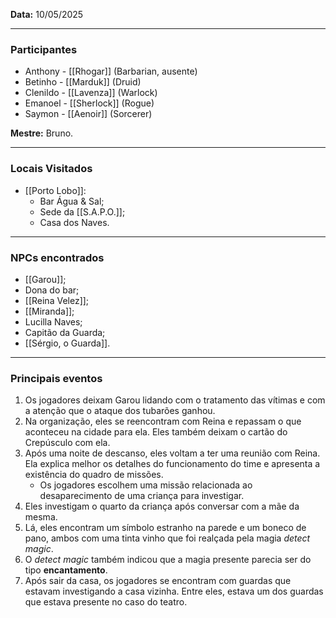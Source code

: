**Data:** 10/05/2025

---

### Participantes

- Anthony - [[Rhogar]] (Barbarian, ausente)
- Betinho - [[Marduk]] (Druid)
- Clenildo - [[Lavenza]] (Warlock)
- Emanoel - [[Sherlock]] (Rogue)
- Saymon - [[Aenoir]] (Sorcerer)

**Mestre:** Bruno.

---  

### Locais Visitados

- [[Porto Lobo]]:
	- Bar Água & Sal;
	- Sede da [[S.A.P.O.]];
	- Casa dos Naves.

---

### NPCs encontrados

- [[Garou]];
- Dona do bar;
- [[Reina Velez]];
- [[Miranda]];
- Lucilla Naves;
- Capitão da Guarda;
- [[Sérgio, o Guarda]].

---

### Principais eventos

1. Os jogadores deixam Garou lidando com o tratamento das vítimas e com a atenção que o ataque dos tubarões ganhou.
2. Na organização, eles se reencontram com Reina e repassam o que aconteceu na cidade para ela. Eles também deixam o cartão do Crepúsculo com ela.
3. Após uma noite de descanso, eles voltam a ter uma reunião com Reina. Ela explica melhor os detalhes do funcionamento do time e apresenta a existência do quadro de missões.
	-  Os jogadores escolhem uma missão relacionada ao desaparecimento de uma criança para investigar.
4. Eles investigam o quarto da criança após conversar com a mãe da mesma.
5. Lá, eles encontram um símbolo estranho na parede e um boneco de pano, ambos com uma tinta vinho que foi realçada pela magia *detect magic*.
6. O *detect magic* também indicou que a magia presente parecia ser do tipo **encantamento**.
7. Após sair da casa, os jogadores se encontram com guardas que estavam investigando a casa vizinha. Entre eles, estava um dos guardas que estava presente no caso do teatro.